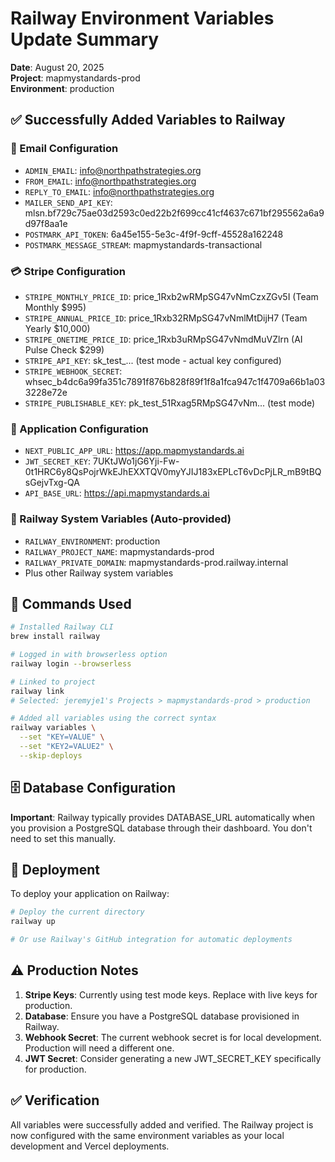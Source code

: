 # Railway Environment Variables Update Summary
**Date**: August 20, 2025  
**Project**: mapmystandards-prod  
**Environment**: production

## ✅ Successfully Added Variables to Railway

### 📧 Email Configuration
- `ADMIN_EMAIL`: info@northpathstrategies.org
- `FROM_EMAIL`: info@northpathstrategies.org
- `REPLY_TO_EMAIL`: info@northpathstrategies.org
- `MAILER_SEND_API_KEY`: mlsn.bf729c75ae03d2593c0ed22b2f699cc41cf4637c671bf295562a6a9d97f8aa1e
- `POSTMARK_API_TOKEN`: 6a45e155-5e3c-4f9f-9cff-45528a162248
- `POSTMARK_MESSAGE_STREAM`: mapmystandards-transactional

### 💳 Stripe Configuration
- `STRIPE_MONTHLY_PRICE_ID`: price_1Rxb2wRMpSG47vNmCzxZGv5I (Team Monthly $995)
- `STRIPE_ANNUAL_PRICE_ID`: price_1Rxb32RMpSG47vNmlMtDijH7 (Team Yearly $10,000)
- `STRIPE_ONETIME_PRICE_ID`: price_1Rxb3uRMpSG47vNmdMuVZlrn (AI Pulse Check $299)
- `STRIPE_API_KEY`: sk_test_... (test mode - actual key configured)
- `STRIPE_WEBHOOK_SECRET`: whsec_b4dc6a99fa351c7891f876b828f89f1f8a1fca947c1f4709a66b1a033228e72e
- `STRIPE_PUBLISHABLE_KEY`: pk_test_51Rxag5RMpSG47vNm... (test mode)

### 🔧 Application Configuration
- `NEXT_PUBLIC_APP_URL`: https://app.mapmystandards.ai
- `JWT_SECRET_KEY`: 7UKtJWo1jG6Yji-Fw-0t1HRC6y8QsPojrWkEJhEXXTQV0myYJIJ183xEPLcT6vDcPjLR_mB9tBQsGejvTxg-QA
- `API_BASE_URL`: https://api.mapmystandards.ai

### 🚂 Railway System Variables (Auto-provided)
- `RAILWAY_ENVIRONMENT`: production
- `RAILWAY_PROJECT_NAME`: mapmystandards-prod
- `RAILWAY_PRIVATE_DOMAIN`: mapmystandards-prod.railway.internal
- Plus other Railway system variables

## 📝 Commands Used

```bash
# Installed Railway CLI
brew install railway

# Logged in with browserless option
railway login --browserless

# Linked to project
railway link
# Selected: jeremyje1's Projects > mapmystandards-prod > production

# Added all variables using the correct syntax
railway variables \
  --set "KEY=VALUE" \
  --set "KEY2=VALUE2" \
  --skip-deploys
```

## 🗄️ Database Configuration

**Important**: Railway typically provides DATABASE_URL automatically when you provision a PostgreSQL database through their dashboard. You don't need to set this manually.

## 🚀 Deployment

To deploy your application on Railway:

```bash
# Deploy the current directory
railway up

# Or use Railway's GitHub integration for automatic deployments
```

## ⚠️ Production Notes

1. **Stripe Keys**: Currently using test mode keys. Replace with live keys for production.
2. **Database**: Ensure you have a PostgreSQL database provisioned in Railway.
3. **Webhook Secret**: The current webhook secret is for local development. Production will need a different one.
4. **JWT Secret**: Consider generating a new JWT_SECRET_KEY specifically for production.

## ✅ Verification

All variables were successfully added and verified. The Railway project is now configured with the same environment variables as your local development and Vercel deployments.
